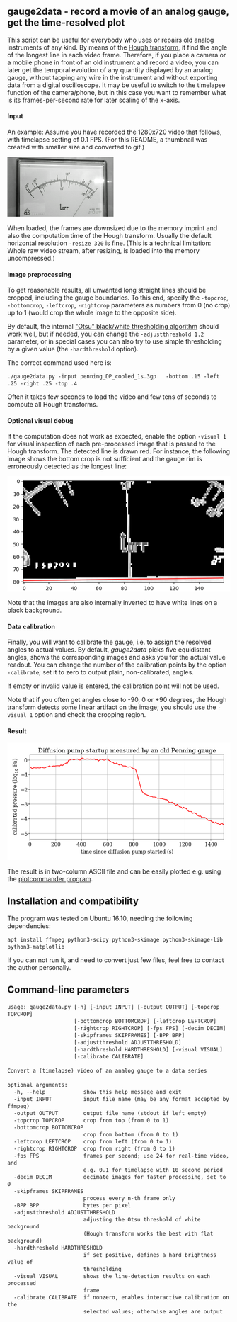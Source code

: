 ## gauge2data - record a movie of an analog gauge, get the time-resolved plot

This script can be useful for everybody who uses or repairs old analog instruments of any kind. By means of the [Hough transform](https://en.wikipedia.org/wiki/Hough_transform), it find the angle of the longest line in each video frame. Therefore, if you place a camera or a mobile phone in front of an old instrument and record a video, you can later get the temporal evolution of any quantity displayed by an analog gauge, without tapping any wire in the instrument and without exporting data from a digital oscilloscope. It may be useful to switch to the timelapse function of the camera/phone, but in this case you want to remember what is its frames-per-second rate for later scaling of the x-axis.

#### Input
An example: Assume you have recorded the 1280x720 video that follows, with timelapse setting of 0.1 FPS. (For this README, a thumbnail was created with smaller size and converted to gif.)
<!---  commands to generate it: 
ffmpeg -i test.3gp -filter:v scale=240:-1 -vf "fps=15,scale=320:-1:flags=lanczos,palettegen" -y  palette.png
ffmpeg -v warning -i test.3gp -i palette.png -lavfi "fps=15,scale=320:-1:flags=lanczos [x]; [x][1:v] paletteuse" -y out.gif
 -->
![Resized input](input_resized.gif)

When loaded, the frames are downsized due to the memory imprint and also the computation time of the Hough transform. Usually the default horizontal resolution  `-resize 320` is fine. (This is a technical limitation: Whole raw video stream, after resizing, is loaded into the memory uncompressed.)

#### Image preprocessing
To get reasonable results, all unwanted long straight lines should be cropped, including the gauge boundaries. To this end, specify the `-topcrop`, `-bottomcrop`, `-leftcrop`, `-rightcrop` parameters as numbers from 0 (no crop) up to 1 (would crop the whole image to the opposite side).

By default, the internal ["Otsu" black/white thresholding algorithm](http://scikit-image.org/docs/dev/auto_examples/plot_otsu.html) should work well, but if needed, you can change the `-adjustthreshold 1.2` parameter, or in special cases you can also try to use simple thresholding by a given value (the `-hardthreshold` option). 

The correct command used here is:

```
./gauge2data.py -input penning_DP_cooled_1s.3gp   -bottom .15 -left .25 -right .25 -top .4
```

Often it takes few seconds to load the video and few tens of seconds to compute all Hough transforms.

#### Optional visual debug

If the computation does not work as expected, enable the option `-visual 1`  for visual inspection of each pre-processed image that is passed to the Hough transform. The detected line is drawn red. For instance, the following image shows the bottom crop is not sufficient and the gauge rim is erroneously detected as the longest line:

![gauge2data debug](gauge2data_debug.png)

Note that the images are also internally inverted to have white lines on a black background.

#### Data calibration
Finally, you will want to calibrate the gauge, i.e. to assign the resolved angles to actual values. By default, _gauge2data_ picks five equidistant angles, shows the corresponding images and asks you for the actual value readout. You can change the number of the calibration points by the option `-calibrate`; set it to zero to output plain, non-calibrated, angles.

If empty or invalid value is entered, the calibration point will not be used.

Note that if you often get angles close to -90, 0 or +90 degrees, the Hough transform detects some linear artifact on the image; you should use the `-visual 1` option and check the cropping region.
#### Result
![The results](penning_example.png)

The result is in two-column ASCII file and can be easily plotted e.g. using the [plotcommander program](https://github.com/FilipDominec/plotcommander).


## Installation and compatibility
The program was tested on Ubuntu 16.10, needing the following dependencies:

```
apt install ffmpeg python3-scipy python3-skimage python3-skimage-lib python3-matplotlib
```

If you can not run it, and need to convert just few files, feel free to contact the author personally. 

## Command-line parameters
```
usage: gauge2data.py [-h] [-input INPUT] [-output OUTPUT] [-topcrop TOPCROP]
                     [-bottomcrop BOTTOMCROP] [-leftcrop LEFTCROP]
                     [-rightcrop RIGHTCROP] [-fps FPS] [-decim DECIM]
                     [-skipframes SKIPFRAMES] [-BPP BPP]
                     [-adjustthreshold ADJUSTTHRESHOLD]
                     [-hardthreshold HARDTHRESHOLD] [-visual VISUAL]
                     [-calibrate CALIBRATE]

Convert a (timelapse) video of an analog gauge to a data series

optional arguments:
  -h, --help            show this help message and exit
  -input INPUT          input file name (may be any format accepted by ffmpeg)
  -output OUTPUT        output file name (stdout if left empty)
  -topcrop TOPCROP      crop from top (from 0 to 1)
  -bottomcrop BOTTOMCROP
                        crop from bottom (from 0 to 1)
  -leftcrop LEFTCROP    crop from left (from 0 to 1)
  -rightcrop RIGHTCROP  crop from right (from 0 to 1)
  -fps FPS              frames per second; use 24 for real-time video, and
                        e.g. 0.1 for timelapse with 10 second period
  -decim DECIM          decimate images for faster processing, set to 0
  -skipframes SKIPFRAMES
                        process every n-th frame only
  -BPP BPP              bytes per pixel
  -adjustthreshold ADJUSTTHRESHOLD
                        adjusting the Otsu threshold of white background
                        (Hough transform works the best with flat background)
  -hardthreshold HARDTHRESHOLD
                        if set positive, defines a hard brightness value of
                        thresholding
  -visual VISUAL        shows the line-detection results on each processed
                        frame
  -calibrate CALIBRATE  if nonzero, enables interactive calibration on the
                        selected values; otherwise angles are output
```



